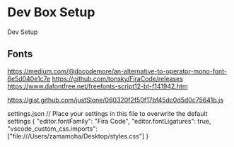 # Dev Box Setup
Dev Setup


## Fonts
https://medium.com/@docodemore/an-alternative-to-operator-mono-font-6e5d040e1c7e
https://github.com/tonsky/FiraCode/releases
https://www.dafontfree.net/freefonts-script12-bt-f141942.htm


https://gist.github.com/justSlone/060320f2f50f17bf45dc0d5d0c75641b.js

settings.json
// Place your settings in this file to overwrite the default settings
{
    "editor.fontFamily": "Fira Code",
    "editor.fontLigatures": true,   
    "vscode_custom_css.imports": ["file:///Users/zamamoha/Desktop/styles.css"]
}    
